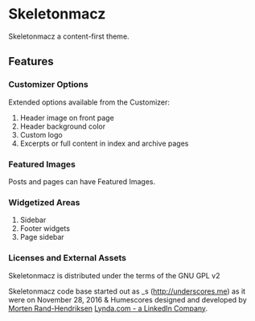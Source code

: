 # Skeletonmacz
Skeletonmacz a content-first theme.

## Features

### Customizer Options
Extended options available from the Customizer:

1. Header image on front page
2. Header background color
3. Custom logo
4. Excerpts or full content in index and archive pages

### Featured Images
Posts and pages can have Featured Images.

### Widgetized Areas
1. Sidebar
2. Footer widgets
3. Page sidebar

### Licenses and External Assets
Skeletonmacz is distributed under the terms of the GNU GPL v2

Skeletonmacz code base started out as _s (http://underscores.me) as it were on November 28, 2016 & Humescores designed and developed by [Morten Rand-Hendriksen](http://mor10.com)  [Lynda.com - a LinkedIn Company](https://lynda.com/mor10).

